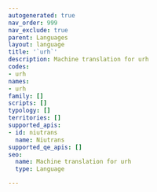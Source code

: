 ```yaml
---
autogenerated: true
nav_order: 999
nav_exclude: true
parent: Languages
layout: language
title: '`urh`'
description: Machine translation for urh
codes:
- urh
names:
- urh
family: []
scripts: []
typology: []
territories: []
supported_apis:
- id: niutrans
  name: Niutrans
supported_qe_apis: []
seo:
  name: Machine translation for urh
  type: Language

---
```


